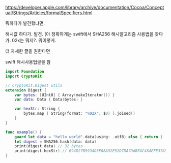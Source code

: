 

https://developer.apple.com/library/archive/documentation/Cocoa/Conceptual/Strings/Articles/formatSpecifiers.html

뭐하다가 발견했냐면. 

해시값 하다가.  발견. 
(아 정확하게는 swift에서 SHA256 해시알고리즘 사용법을 찾다가. 
02x는 뭐지?. 뭐이렇게. 

더 자세한 글을 원한다면 

swift 해시사용법글을 참


```swift
import Foundation
import CryptoKit

// CryptoKit.Digest utils
extension Digest {
    var bytes: [UInt8] { Array(makeIterator()) }
    var data: Data { Data(bytes) }

    var hexStr: String {
        bytes.map { String(format: "%02X", $0) }.joined()
    }
}

func example() {
    guard let data = "hello world".data(using: .utf8) else { return }
    let digest = SHA256.hash(data: data)
    print(digest.data) // 32 bytes
    print(digest.hexStr) // B94D27B9934D3E08A52E52D7DA7DABFAC484EFE37A5380EE9088F7ACE2EFCDE9
}
```

